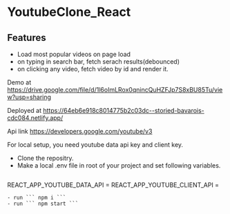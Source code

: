 # YoutubeClone_React

## Features

- Load most popular videos on page load
- on typing in search bar, fetch serach results(debounced)
- on clicking any video, fetch video by id and render it.
  
Demo at https://drive.google.com/file/d/1l6oImLRox0qnincQuHZFJp7S8xBU85Tu/view?usp=sharing

Deployed at https://64eb6e918c8014775b2c03dc--storied-bavarois-cdc084.netlify.app/

Api link https://developers.google.com/youtube/v3

For local setup, you need youtube data api key and client key. 

- Clone the repositry.
- Make a local .env file in root of your project and set following variables.
  ```
REACT_APP_YOUTUBE_DATA_API = 
REACT_APP_YOUTUBE_CLIENT_API =
```
- run ``` npm i ```
- run ``` npm start ```
